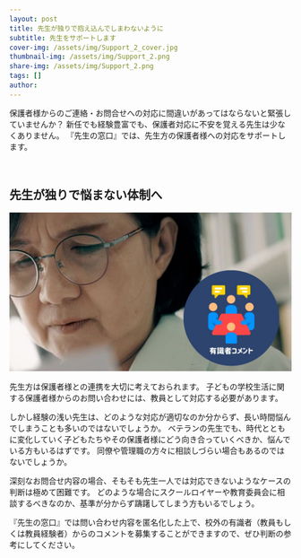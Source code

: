 ```yaml
---
layout: post
title: 先生が独りで抱え込んでしまわないように
subtitle: 先生をサポートします
cover-img: /assets/img/Support_2_cover.jpg
thumbnail-img: /assets/img/Support_2.png
share-img: /assets/img/Support_2.png
tags: []
author: 
---
```


保護者様からのご連絡・お問合せへの対応に間違いがあってはならないと緊張していませんか？
新任でも経験豊富でも、保護者対応に不安を覚える先生は少なくありません。
『先生の窓口』では、先生方の保護者様への対応をサポートします。

<br>


## 先生が独りで悩まない体制へ
![inquiry](/assets/img/inquiry.jpg)


先生方は保護者様との連携を大切に考えておられます。
子どもの学校生活に関する保護者様からのお問い合わせには、教員として対応する必要があります。

しかし経験の浅い先生は、どのような対応が適切なのか分からず、長い時間悩んでしまうことも多いのではないでしょうか。
ベテランの先生でも、時代とともに変化していく子どもたちやその保護者様にどう向き合っていくべきか、悩んでいる方もいるはずです。
同僚や管理職の方々に相談しづらい場合もあるのではないでしょうか。

深刻なお問合せ内容の場合、そもそも先生一人では対応できないようなケースの判断は極めて困難です。
どのような場合にスクールロイヤーや教育委員会に相談するべきなのか、基準が分からず躊躇してしまう方もいるでしょう。

『先生の窓口』では問い合わせ内容を匿名化した上で、校外の有識者（教員もしくは教員経験者）からのコメントを募集することができますので、ぜひ判断の参考にしてください。

